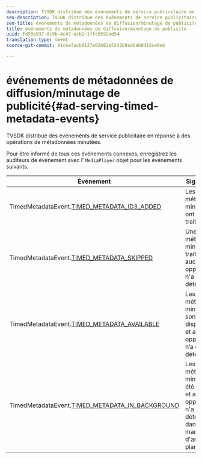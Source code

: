 ```yaml
---
description: TVSDK distribue des événements de service publicitaire en réponse à des opérations de métadonnées minutées.
seo-description: TVSDK distribue des événements de service publicitaire en réponse à des opérations de métadonnées minutées.
seo-title: événements de métadonnées de diffusion/minutage de publicité
title: événements de métadonnées de diffusion/minutage de publicité
uuid: fd50a937-0c9b-4c47-acb2-1ffc0592ad54
translation-type: tm+mt
source-git-commit: 91cea7acb8127e02b82e5242b9ad6ab0d12ce0eb

---
```



# événements de métadonnées de diffusion/minutage de publicité{#ad-serving-timed-metadata-events}

TVSDK distribue des événements de service publicitaire en réponse à des opérations de métadonnées minutées.

Pour être informé de tous ces événements connexes, enregistrez les auditeurs de événement avec l’ `MediaPlayer` objet pour les événements suivants.

| Événement | Signification |
|---|---|
| TimedMetadataEvent.[TIMED_METADATA_ID3_ADDED](https://help.adobe.com/en_US/primetime/api/psdk/asdoc-dhls_1.4/com/adobe/mediacore/events/TimedMetadataEvent.html#TIMED_METADATA_ID3_ADDED) | Les métadonnées minutées ID3 ont été traitées. |
| TimedMetadataEvent.[TIMED_METADATA_SKIPPED](https://help.adobe.com/en_US/primetime/api/psdk/asdoc-dhls_1.4/com/adobe/mediacore/events/TimedMetadataEvent.html#TIMED_METADATA_SKIPPED) | Une métadonnée minutée a été traitée et aucune opportunité n&#39;a été détectée. |
| TimedMetadataEvent.[TIMED_METADATA_AVAILABLE](https://help.adobe.com/en_US/primetime/api/psdk/asdoc-dhls_2.3/com/adobe/tvsdk/mediacore/events/TimedMetadataEvent.html#TIMED_METADATA_AVAILABLE) | Les métadonnées minutées sont disponibles et aucune opportunité n’a été détectée. |
| TimedMetadataEvent.[TIMED_METADATA_IN_BACKGROUND](https://help.stage.adobe.com/en_US/primetime/api/psdk/asdoc-dhls_2.3/com/adobe/tvsdk/mediacore/events/TimedMetadataEvent.html#TIMED_METADATA_IN_BACKGROUND) | Les métadonnées minutées ont été traitées et aucune opportunité n&#39;a été détectée dans le manifeste d&#39;arrière-plan. |